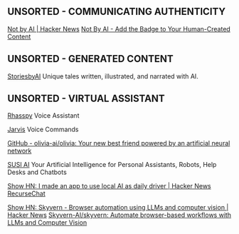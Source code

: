 
## UNSORTED - COMMUNICATING AUTHENTICITY

[Not by AI | Hacker News](https://news.ycombinator.com/item?id=35181139)
[Not By AI - Add the Badge to Your Human-Created Content](https://notbyai.fyi/)

## UNSORTED - GENERATED CONTENT

[StoriesbyAI](http://storiesby.ai)
Unique tales written, illustrated, and narrated with AI.

## UNSORTED - VIRTUAL ASSISTANT

[Rhasspy](https://rhasspy.readthedocs.io/en/latest/)
Voice Assistant

[Jarvis](https://acwtechnologies.co.uk/software/jarvis-lite)
Voice Commands

[GitHub - olivia-ai/olivia: Your new best friend powered by an artificial neural network](https://github.com/olivia-ai/olivia)

[SUSI AI](https://github.com/fossasia/susi_iOS)
Your Artificial Intelligence for Personal Assistants, Robots, Help Desks and Chatbots

[Show HN: I made an app to use local AI as daily driver | Hacker News](https://news.ycombinator.com/item?id=39532367)
[RecurseChat](https://recurse.chat/)

[Show HN: Skyvern - Browser automation using LLMs and computer vision | Hacker News](https://news.ycombinator.com/item?id=39706004)
[Skyvern-AI/skyvern: Automate browser-based workflows with LLMs and Computer Vision](https://github.com/Skyvern-AI/skyvern)
